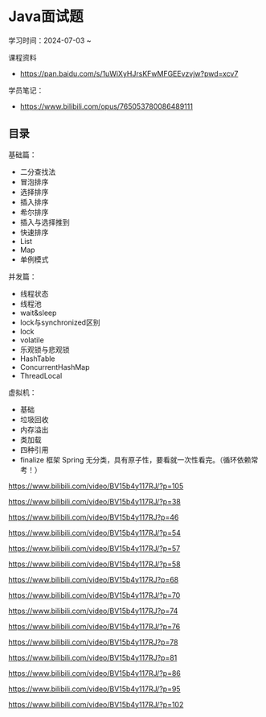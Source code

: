 # Java面试题

学习时间：2024-07-03 ~

课程资料
- https://pan.baidu.com/s/1uWiXyHJrsKFwMFGEEvzvjw?pwd=xcv7

学员笔记：
- https://www.bilibili.com/opus/765053780086489111

## 目录

基础篇： 

- 二分查找法
- 冒泡排序
- 选择排序
- 插入排序
- 希尔排序
- 插入与选择推到
- 快速排序
- List
- Map
- 单例模式

并发篇：
- 线程状态
- 线程池
- wait&sleep
- lock与synchronized区别
- lock
- volatile
- 乐观锁与悲观锁
- HashTable
- ConcurrentHashMap
- ThreadLocal

虚拟机：
- 基础
- 垃圾回收
- 内存溢出
- 类加载
- 四种引用
- finalize
框架 Spring 无分类，具有原子性，要看就一次性看完。（循环依赖常考！）


https://www.bilibili.com/video/BV15b4y117RJ/?p=105

https://www.bilibili.com/video/BV15b4y117RJ/?p=38

https://www.bilibili.com/video/BV15b4y117RJ?p=46

https://www.bilibili.com/video/BV15b4y117RJ/?p=54

https://www.bilibili.com/video/BV15b4y117RJ/?p=57

https://www.bilibili.com/video/BV15b4y117RJ/?p=58

https://www.bilibili.com/video/BV15b4y117RJ?p=68

https://www.bilibili.com/video/BV15b4y117RJ/?p=70

https://www.bilibili.com/video/BV15b4y117RJ?p=74

https://www.bilibili.com/video/BV15b4y117RJ/?p=76

https://www.bilibili.com/video/BV15b4y117RJ?p=78

https://www.bilibili.com/video/BV15b4y117RJ?p=81

https://www.bilibili.com/video/BV15b4y117RJ/?p=86


https://www.bilibili.com/video/BV15b4y117RJ/?p=95

https://www.bilibili.com/video/BV15b4y117RJ/?p=102